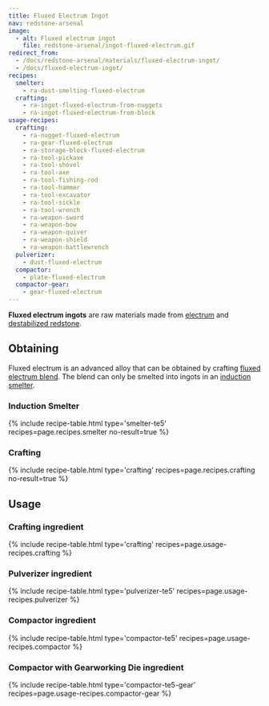```yaml
---
title: Fluxed Electrum Ingot
nav: redstone-arsenal
image:
  - alt: Fluxed electrum ingot
    file: redstone-arsenal/ingot-fluxed-electrum.gif
redirect_from:
  - /docs/redstone-arsenal/materials/fluxed-electrum-ingot/
  - /docs/fluxed-electrum-ingot/
recipes:
  smelter:
    - ra-dust-smelting-fluxed-electrum
  crafting:
    - ra-ingot-fluxed-electrum-from-nuggets
    - ra-ingot-fluxed-electrum-from-block
usage-recipes:
  crafting:
    - ra-nugget-fluxed-electrum
    - ra-gear-fluxed-electrum
    - ra-storage-block-fluxed-electrum
    - ra-tool-pickaxe
    - ra-tool-shovel
    - ra-tool-axe
    - ra-tool-fishing-rod
    - ra-tool-hammer
    - ra-tool-excavator
    - ra-tool-sickle
    - ra-tool-wrench
    - ra-weapon-sword
    - ra-weapon-bow
    - ra-weapon-quiver
    - ra-weapon-shield
    - ra-weapon-battlewrench
  pulverizer:
    - dust-fluxed-electrum
  compactor:
    - plate-fluxed-electrum
  compactor-gear:
    - gear-fluxed-electrum
---
```


**Fluxed electrum ingots** are raw materials made from
[electrum](/docs/thermal-foundation-2/electrum-ingot/) and [destabilized
redstone](/docs/thermal-foundation-2/destabilized-redstone/).


Obtaining
---------

Fluxed electrum is an advanced alloy that can be obtained by crafting [fluxed
electrum blend](/docs/redstone-arsenal/fluxed-electrum-blend/). The blend can only be smelted
into ingots in an [induction smelter](/docs/thermal-expansion-5/induction-smelter/).

### Induction Smelter
{% include recipe-table.html type='smelter-te5' recipes=page.recipes.smelter no-result=true %}

### Crafting
{% include recipe-table.html type='crafting' recipes=page.recipes.crafting no-result=true %}


Usage
-----

### Crafting ingredient
{% include recipe-table.html type='crafting' recipes=page.usage-recipes.crafting %}

### Pulverizer ingredient
{% include recipe-table.html type='pulverizer-te5' recipes=page.usage-recipes.pulverizer %}

### Compactor ingredient
{% include recipe-table.html type='compactor-te5' recipes=page.usage-recipes.compactor %}

### Compactor with Gearworking Die ingredient
{% include recipe-table.html type='compactor-te5-gear' recipes=page.usage-recipes.compactor-gear %}
